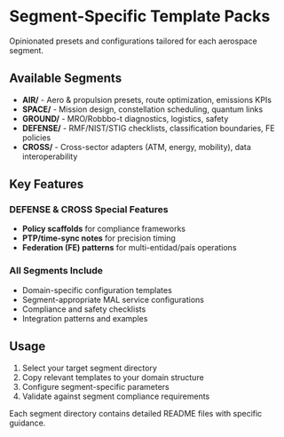 # Segment-Specific Template Packs

Opinionated presets and configurations tailored for each aerospace segment.

## Available Segments

- **AIR/** - Aero & propulsion presets, route optimization, emissions KPIs
- **SPACE/** - Mission design, constellation scheduling, quantum links  
- **GROUND/** - MRO/Robbbo-t diagnostics, logistics, safety
- **DEFENSE/** - RMF/NIST/STIG checklists, classification boundaries, FE policies
- **CROSS/** - Cross-sector adapters (ATM, energy, mobility), data interoperability

## Key Features

### DEFENSE & CROSS Special Features
- **Policy scaffolds** for compliance frameworks
- **PTP/time-sync notes** for precision timing
- **Federation (FE) patterns** for multi-entidad/país operations

### All Segments Include
- Domain-specific configuration templates
- Segment-appropriate MAL service configurations
- Compliance and safety checklists
- Integration patterns and examples

## Usage

1. Select your target segment directory
2. Copy relevant templates to your domain structure
3. Configure segment-specific parameters
4. Validate against segment compliance requirements

Each segment directory contains detailed README files with specific guidance.